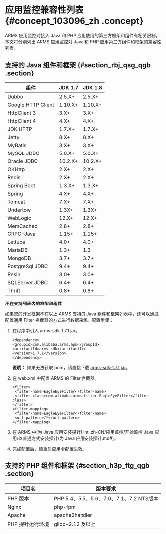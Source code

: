 # 应用监控兼容性列表 {#concept_103096_zh .concept}

ARMS 应用监控对接入 Java 和 PHP 应用使用的第三方框架和组件有相关限制，本文将分别列出 ARMS 应用监控对 Java 和 PHP 应用第三方组件和框架的兼容性列表。

## 支持的 Java 组件和框架 {#section_rbj_qsg_qgb .section}

|组件|JDK 1.7|JDK 1.8|
|--|-------|-------|
|Dubbo|2.5.X+|2.5.X+|
|Google HTTP Client|1.10.X+|1.10.X+|
|HttpClient 3|3.X+|3.X+|
|HttpClient 4|4.X+|4.X+|
|JDK HTTP|1.7.X+|1.7.X+|
|Jetty|8.X+|8.X+|
|MyBatis|3.X+|3.X+|
|MySQL JDBC|5.0.X+|5.0.X+|
|Oracle JDBC|10.2.X+|10.2.X+|
|OKHttp|2.X+|2.X+|
|Redis|2.X+|2.X+|
|Spring Boot|1.3.X+|1.3.X+|
|Spring|4.X+|4.X+|
|Tomcat|7.X+|7.X+|
|Undertow|1.3X+|1.3X+|
|WebLogic|12.X+|12.X+|
|MemCached|2.8+|2.8+|
|GRPC-Java|1.15+|1.15+|
|Lettuce|4.0+|4.0+|
|MariaDB|1.3+|1.3|
|MongoDB|3.7+|3.7+|
|PostgreSql JDBC|9.4+|9.4+|
|Resin|3.0+|3.0+|
|SQLServer JDBC|6.4+|6.4+|
|Thrift|0.8+|0.8+|

**不在支持列表内的框架和组件**

如果您的开发框架不在以上 ARMS 支持的 Java 组件和框架列表中，还可以通过配置通用 Filter 拦截器的方式进行数据采集。配置步骤：

1.  在程序中引入 arms-sdk-1.7.1.jar。

    ```
    <dependency>
    <groupId>com.alibaba.arms.apm</groupId>
    <artifactId>arms-sdk</artifactId>
    <version>1.7.1</version>
    </dependency>
    ```

    **说明：** 如果无法获取 pom，请直接下载 [arms-sdk-1.7.1.jar](https://aliware-images.oss-cn-hangzhou.aliyuncs.com/arms/arms-sdk-1.7.1.jar)。

2.  在 web.xml 中配置 ARMS 的 Filter 拦截器。

    ```
    <filter>
     <filter-name>EagleEyeFilter</filter-name>
     <filter-class>com.alibaba.arms.filter.EagleEyeFilter</filter-class>
    </filter>
    <filter-mapping>
     <filter-name>EagleEyeFilter</filter-name>
     <url-pattern>/*</url-pattern>
    </filter-mapping>
    ```

3.  在 ARMS 中[为 Java 应用安装探针](intl.zh-CN/应用监控/开始监控 Java 应用/以普通方式安装探针/为 Java 应用安装探针.md#)。
4.  完成配置后，请重启应用令配置生效。

## 支持的 PHP 组件和框架 {#section_h3p_ftg_qgb .section}

|项目名|版本要求|
|---|----|
|PHP 版本|PHP 5.4、5.5、5.6、7.0、7.1、7.2 NTS版本|
|Nginx|php-fpm|
|Apache|apache2handler|
|PHP 探针运行环境|glibc-2.12 及以上|

